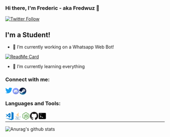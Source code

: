 ### Hi there, I'm Frederic - aka Fredwuz 👋 


[![Twitter Follow](https://img.shields.io/twitter/follow/fredwuz?color=1DA1F2&logo=twitter&style=for-the-badge)](https://twitter.com/intent/follow?original_referer=https%3A%2F%2Fgithub.com%2Ffredwuz&screen_name=fredwuz)

## I'm a Student!

- 🔭 I’m currently working on a Whatsapp Web Bot!

[![ReadMe Card](https://github-readme-stats.vercel.app/api/pin/?username=fredwuz&repo=venom-bot-WhatsappWebBot&theme=dracula)](https://github.com/Fredwuz/venom-bot-WhatsappWebBot)


- 🌱 I’m currently learning everything 

### Connect with me:

[<img align="left" alt="fredwuz | Twitter" width="22px" src="./twitter.svg" />][twitter]
[<img align="left" alt="fredwuz | Discord" width="22px" src="./discord.svg" />][discord]
[<img align="left" alt="fredwuz | Steam" width="22px" src="./steam.svg" />][steam]


<br />

### Languages and Tools:

[<img align="left" alt="Visual Studio Code" width="26px" src="./visual-studio-code.png" />][vscode]
[<img align="left" alt="Java" width="26px" src="./java.svg" />][java]
[<img align="left" alt="Node.js" width="26px" src="./node_js.svg" />][nodejs]
[<img align="left" alt="GitHub" width="26px" src="github.svg" />][github]
<img align="left" alt="Terminal" width="26px" src="./terminal.svg" />

<br />

---
![Anurag's github stats](https://github-readme-stats.vercel.app/api?username=fredwuz&show_icons=true&theme=nightowl)


[steam]: https://steamcommunity.com/id/frederic_sta
[vscode]: https://code.visualstudio.com/
[java]: https://www.java.com/de/
[github]: https://github.com/
[nodejs]: https://nodejs.org/en
[twitter]: https://twitter.com/fredwuz
[discord]: https://discord.gg/SZxPukb
